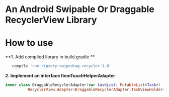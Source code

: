 # An Android Swipable Or Draggable RecyclerView Library

# How to use

 **1. Add compiled library in build.gradle **

 ```groovy
    compile 'com.ripzery:swipedrag-recycler:1.0'
 ```

 **2. Implement an interface ItemTouchHelperAdapter**

```kotlin
inner class DraggableRecyclerAdapter(var taskList: MutableList<Task>) :
          RecyclerView.Adapter<DraggableRecyclerAdapter.TaskViewHolder>(), ItemTouchHelperAdapter {
```

